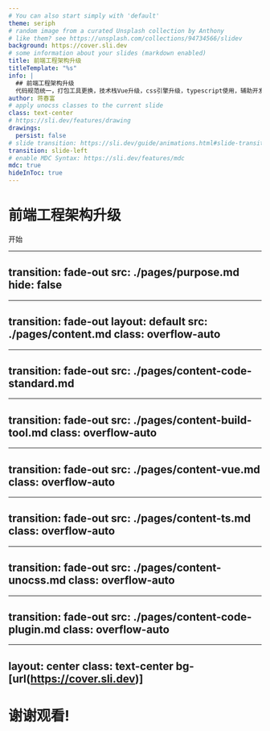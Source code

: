 ```yaml
---
# You can also start simply with 'default'
theme: seriph
# random image from a curated Unsplash collection by Anthony
# like them? see https://unsplash.com/collections/94734566/slidev
background: https://cover.sli.dev
# some information about your slides (markdown enabled)
title: 前端工程架构升级
titleTemplate: "%s"
info: |
  ## 前端工程架构升级
  代码规范统一，打包工具更换，技术栈Vue升级，css引擎升级，typescript使用，辅助开发工具使用等
author: 蒋春富
# apply unocss classes to the current slide
class: text-center
# https://sli.dev/features/drawing
drawings:
  persist: false
# slide transition: https://sli.dev/guide/animations.html#slide-transitions
transition: slide-left
# enable MDC Syntax: https://sli.dev/features/mdc
mdc: true
hideInToc: true
---
```


# 前端工程架构升级

<div class="pt-12">
  <span @click="$slidev.nav.next" class="px-2 py-1 rounded cursor-pointer" hover="bg-white bg-opacity-10">
    开始 <carbon:arrow-right class="inline"/>
  </span>
</div>

---
transition: fade-out
src: ./pages/purpose.md
hide: false
---

---
transition: fade-out
layout: default
src: ./pages/content.md
class: overflow-auto
---

---
transition: fade-out
src: ./pages/content-code-standard.md
---

---
transition: fade-out
src: ./pages/content-build-tool.md
class: overflow-auto
---

---
transition: fade-out
src: ./pages/content-vue.md
class: overflow-auto
---

---
transition: fade-out
src: ./pages/content-ts.md
class: overflow-auto
---

---
transition: fade-out
src: ./pages/content-unocss.md
class: overflow-auto
---

---
transition: fade-out
src: ./pages/content-code-plugin.md
class: overflow-auto
---

---
layout: center
class: text-center bg-[url(https://cover.sli.dev)]
---

# 谢谢观看!

<style>
  h1 {
    @apply: text-6xl color-white;
  }

</style>

